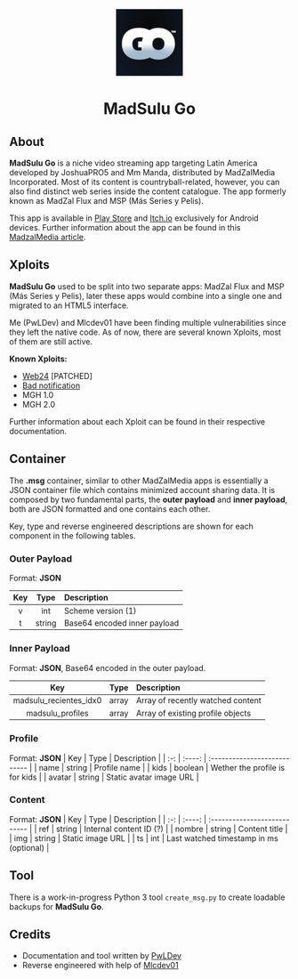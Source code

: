 <div align="center">
<img src="../.github/icons/madsulu_go.png" width="120">
<br>
<h1>MadSulu Go</h1>
</div>

## About

**MadSulu Go** is a niche video streaming app targeting Latin America developed by JoshuaPRO5 and Mm Manda, distributed by MadZalMedia Incorporated.
Most of its content is countryball-related, however, you can also find distinct web series inside the content catalogue.
The app formerly known as MadZal Flux and MSP (Más Series y Pelis).

This app is available in [Play Store](https://play.google.com/store/apps/details?id=flux.mandajoshua) and [Itch.io](https://mandajoshua.itch.io/madsulugo) exclusively for Android devices. Further information about the app can be found in this [MadzalMedia article](https://madzalmediaincorporated.fandom.com/es/wiki/MadSulu_GO).

## Xploits

**MadSulu Go** used to be split into two separate apps: MadZal Flux and MSP (Más Series y Pelis), later these apps would combine into a single one and migrated to an HTML5 interface.

Me (PwLDev) and Mlcdev01 have been finding multiple vulnerabilities since they left the native code.
As of now, there are several known Xploits, most of them are still active.

**Known Xploits:**

- [Web24](https://youtube.com/shorts/sW432kAt7dk) [PATCHED]
- [Bad notification](xploits/bad_notification.md)
- MGH 1.0
- MGH 2.0

Further information about each Xploit can be found in their respective documentation.

## Container

The **.msg** container, similar to other MadZalMedia apps is essentially a JSON container file which contains minimized account sharing data.
It is composed by two fundamental parts, the **outer payload** and **inner payload**, both are JSON formatted and one contains each other.

Key, type and reverse engineered descriptions are shown for each component in the following tables.

### Outer Payload

Format: **JSON**

| Key |  Type  | Description                  |
| :-: | :----: | :--------------------------- |
|  v  |  int   | Scheme version (1)           |
|  t  | string | Base64 encoded inner payload |

### Inner Payload

Format: **JSON**, Base64 encoded in the outer payload.

|          Key           | Type  | Description                       |
| :--------------------: | :---: | :-------------------------------- |
| madsulu_recientes_idx0 | array | Array of recently watched content |
|    madsulu_profiles    | array | Array of existing profile objects |

### Profile

Format: **JSON**
| Key | Type | Description |
| :-: | :----: | :--------------------------- |
| name | string | Profile name |
| kids | boolean | Wether the profile is for kids |
| avatar | string | Static avatar image URL |

### Content

Format: **JSON**
| Key | Type | Description |
| :-: | :----: | :--------------------------- |
| ref | string | Internal content ID (?) |
| nombre | string | Content title |
| img | string | Static image URL |
| ts | int | Last watched timestamp in ms (optional) |

## Tool

There is a work-in-progress Python 3 tool `create_msg.py` to create loadable backups for **MadSulu Go**.

## Credits

- Documentation and tool written by [PwLDev](https://github.com/PwLDev)
- Reverse engineered with help of [Mlcdev01](https://github.com/Mlc01dev)
